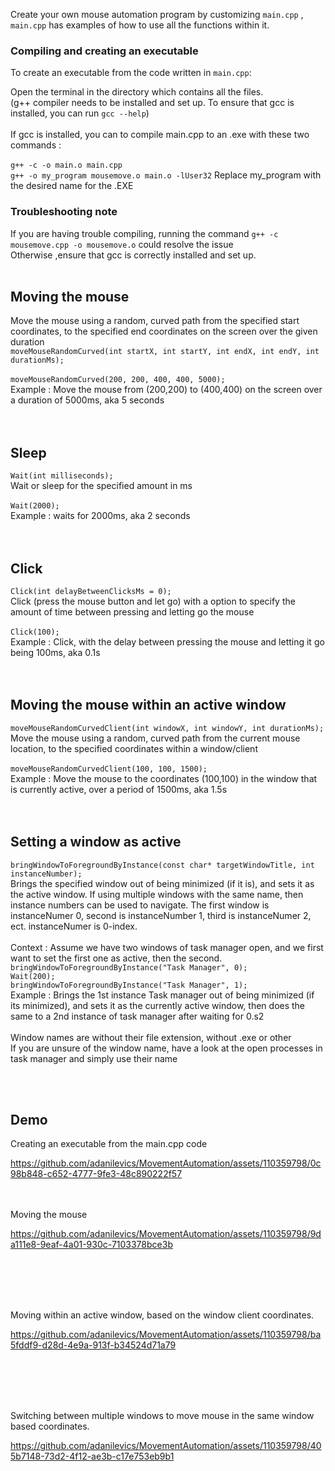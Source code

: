 Create your own mouse automation program by customizing ```main.cpp``` , ```main.cpp``` has examples of how to use all the functions within it.

### Compiling and creating an executable

To create an executable from the code written in ```main.cpp```:

Open the terminal in the directory which contains all the files. <br />
(g++ compiler needs to be installed and set up. To ensure that gcc is installed, you can run ```gcc --help```)
<br /> <br />If gcc is installed, you can to compile main.cpp to an .exe with these two commands :
<br />
<br />```g++ -c -o main.o main.cpp``` 
<br />```g++ -o my_program mousemove.o main.o -lUser32``` 
Replace my_program with the desired name for the .EXE

### Troubleshooting note

If you are having trouble compiling, running the command ```g++ -c mousemove.cpp -o mousemove.o``` could resolve the issue
<br /> Otherwise ,ensure that gcc is correctly installed and set up.
<br />
<br />

## Moving the mouse

Move the mouse using a random, curved path from the specified start coordinates, to the specified end coordinates  on the screen over the given duration <br />
```moveMouseRandomCurved(int startX, int startY, int endX, int endY, int durationMs); ```  <br />
<br />
```moveMouseRandomCurved(200, 200, 400, 400, 5000);``` <br />
Example : Move the mouse from (200,200) to (400,400) on the screen over a duration of 5000ms, aka 5 seconds<br />
<br/>
<br />

## Sleep

```Wait(int milliseconds);```  <br />
Wait or sleep for the specified amount in ms  <br />
<br />
```Wait(2000);``` <br />
Example : waits for 2000ms, aka 2 seconds<br />
<br />
<br />

## Click

```Click(int delayBetweenClicksMs = 0);```   <br />
Click (press the mouse button and let go) with a option to specify the amount of time between pressing and letting go the mouse<br />
<br />
```Click(100);``` <br />
Example : Click, with the delay between pressing the mouse and letting it go being 100ms, aka 0.1s<br />
<br />
<br />

## Moving the mouse within an active window

```moveMouseRandomCurvedClient(int windowX, int windowY, int durationMs);```   <br />
Move the mouse using a random, curved path from the current mouse location, to the specified coordinates within a window/client<br />
<br />
```moveMouseRandomCurvedClient(100, 100, 1500);``` <br />
Example : Move the mouse to the coordinates (100,100) in the window that is currently active, over a period of 1500ms, aka 1.5s<br />
<br />
<br />

## Setting a window as active

```bringWindowToForegroundByInstance(const char* targetWindowTitle, int instanceNumber);``` <br />
Brings the specified window out of being minimized (if it is), and sets it as the active window. If using multiple windows with the same name, then instance numbers can be used to navigate. The first window is instanceNumer 0, second is instanceNumber 1, third is instanceNumer 2, ect. instanceNumer is 0-index.<br />
<br />
Context : Assume we have two windows of task manager open, and we first want to set the first one as active, then the second.
<br/>
```bringWindowToForegroundByInstance("Task Manager", 0);``` <br />
```Wait(200);``` <br />
```bringWindowToForegroundByInstance("Task Manager", 1);``` <br />
Example : Brings the 1st instance Task manager out of being minimized (if its minimized), and sets it as the currently active window, then does the same to a 2nd instance of task manager after waiting for 0.s2<br />
<br />
Window names are without their file extension, without .exe or other
<br />
If you are unsure of the window name, have a look at the open processes in task manager and simply use their name

<br />
<br />

## Demo

Creating an executable from the main.cpp code

https://github.com/adanilevics/MovementAutomation/assets/110359798/0c98b848-c652-4777-9fe3-48c890222f57

<br/> <br/>
Moving the mouse

https://github.com/adanilevics/MovementAutomation/assets/110359798/9da111e8-9eaf-4a01-930c-7103378bce3b


<br /><br /><br /><br />


Moving within an active window, based on the window client coordinates.

https://github.com/adanilevics/MovementAutomation/assets/110359798/ba5fddf9-d28d-4e9a-913f-b34524d71a79

<br /><br /><br /><br />


Switching between multiple windows to move mouse in the same window based coordinates.

https://github.com/adanilevics/MovementAutomation/assets/110359798/405b7148-73d2-4f12-ae3b-c17e753eb9b1



